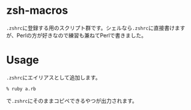 # zsh-macros
`.zshrc`に登録する用のスクリプト群です。シェルなら`.zshrc`に直接書けますが、Perlの方が好きなので練習も兼ねてPerlで書きました。

# Usage
`.zshrc`にエイリアスとして追加します。
```
% ruby a.rb
```
で`.zshrc`にそのままコピペできるやつが出力されます。
